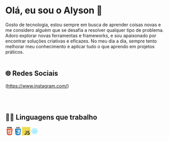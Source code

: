 # Olá, eu sou o Alyson 👋
Gosto de tecnologia, estou sempre em busca de aprender coisas novas e me considero alguém que se desafia a resolver qualquer tipo de problema. Adoro explorar novas ferramentas e frameworks, e sou apaixonado por encontrar soluções criativas e eficazes. No meu dia a dia, sempre tento melhorar meu conhecimento e aplicar tudo o que aprendo em projetos práticos.
<br />
<br />

## 🌐 Redes Sociais

(https://www.instagram.com/)

<br />
<br />



## 🧑‍💻 Linguagens que trabalho
<img align="left" alt="HTML5" width="26px" src="https://raw.githubusercontent.com/github/explore/80688e429a7d4ef2fca1e82350fe8e3517d3494d/topics/html/html.png" />
<img align="left" alt="CSS3" width="26px" src="https://raw.githubusercontent.com/github/explore/80688e429a7d4ef2fca1e82350fe8e3517d3494d/topics/css/css.png" />
<img align="left" alt="JavaScript" width="26px" src="https://raw.githubusercontent.com/github/explore/80688e429a7d4ef2fca1e82350fe8e3517d3494d/topics/javascript/javascript.png" />
<img align="left" alt="React" width="26px" src="https://raw.githubusercontent.com/github/explore/80688e429a7d4ef2fca1e82350fe8e3517d3494d/topics/react/react.png" />


